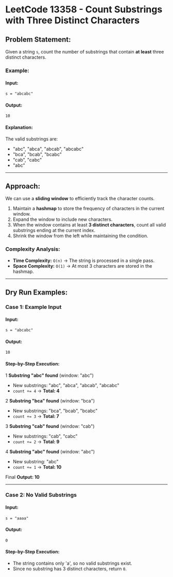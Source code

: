 # LeetCode 13358 - Count Substrings with Three Distinct Characters

## Problem Statement:
Given a string `s`, count the number of substrings that contain **at least** three distinct characters.

### **Example:**
#### **Input:**
```plaintext
s = "abcabc"
```
#### **Output:**
```plaintext
10
```
#### **Explanation:**
The valid substrings are:
- "abc", "abca", "abcab", "abcabc"
- "bca", "bcab", "bcabc"
- "cab", "cabc"
- "abc"

---

## **Approach:**
We can use a **sliding window** to efficiently track the character counts.

1. Maintain a **hashmap** to store the frequency of characters in the current window.
2. Expand the window to include new characters.
3. When the window contains at least **3 distinct characters**, count all valid substrings ending at the current index.
4. Shrink the window from the left while maintaining the condition.

### **Complexity Analysis:**
- **Time Complexity:** `O(n)` → The string is processed in a single pass.
- **Space Complexity:** `O(1)` → At most 3 characters are stored in the hashmap.

---

## **Dry Run Examples:**

### **Case 1: Example Input**
#### **Input:**
```plaintext
s = "abcabc"
```
#### **Output:**
```plaintext
10
```
#### **Step-by-Step Execution:**

1️ **Substring "abc" found** (window: "abc")  
   - New substrings: "abc", "abca", "abcab", "abcabc"  
   - `count += 4` → **Total: 4**

2️ **Substring "bca" found** (window: "bca")  
   - New substrings: "bca", "bcab", "bcabc"  
   - `count += 3` → **Total: 7**

3️ **Substring "cab" found** (window: "cab")  
   - New substrings: "cab", "cabc"  
   - `count += 2` → **Total: 9**

4️ **Substring "abc" found** (window: "abc")  
   - New substring: "abc"  
   - `count += 1` → **Total: 10**

Final **Output: 10**

---

### **Case 2: No Valid Substrings**
#### **Input:**
```plaintext
s = "aaaa"
```
#### **Output:**
```plaintext
0
```
#### **Step-by-Step Execution:**
- The string contains only 'a', so no valid substrings exist.
- Since no substring has 3 distinct characters, return `0`. 

